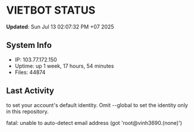# VIETBOT STATUS
**Updated**: Sun Jul 13 02:07:32 PM +07 2025

## System Info
- IP: 103.77.172.150
- Uptime: up 1 week, 17 hours, 54 minutes
- Files: 44874

## Last Activity

to set your account's default identity.
Omit --global to set the identity only in this repository.

fatal: unable to auto-detect email address (got 'root@vinh3690.(none)')
